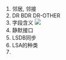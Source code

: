 1. 邻居, 邻接
2. DR BDR DR-OTHER
3. 字段含义 
![](C:\Users\Cxuejia\Pictures\tmp\Snipaste_2022-11-13_18-52-12.png)
4. 静默接口
5. LSDB同步
6. LSA的种类
7. 